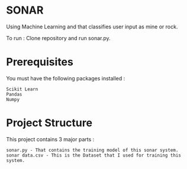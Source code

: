 # SONAR
Using Machine Learning and that classifies user input as mine or rock.

To run :
Clone repository and run sonar.py.

# Prerequisites
You must have the following packages installed :

    Scikit Learn
    Pandas
    Numpy
  
# Project Structure
This project contains 3 major parts :
    
    sonar.py - That contains the training model of this sonar system.
    sonar data.csv - This is the Dataset that I used for training this system.

